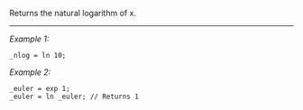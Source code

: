 Returns the natural logarithm of x.


---
*Example 1:*
```sqf
_nlog = ln 10;
```

*Example 2:*
```sqf
_euler = exp 1;
_euler = ln _euler; // Returns 1
```